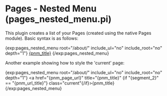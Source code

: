 Pages - Nested Menu (pages_nested_menu.pi)
=============================

This plugin creates a list of your Pages (created using the native Pages module). Basic syntax is as follows:

{exp:pages_nested_menu root="/about/" include_ul="no" include_root="no" depth="1"}
    <a href="{pnm_page_url}" title="{pnm_title}">{pnm_title}</a>
{/exp:pages_nested_menu}

Another example showing how to style the 'current' page:

{exp:pages_nested_menu root="/about/" include_ul="no" include_root="no" depth="1"}
    <a href="{pnm_page_url}" title="{pnm_title}" {if "{segment_2}" == "{pnm_url_title}"} class="current"{/if}>{pnm_title}</a>
{/exp:pages_nested_menu}